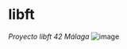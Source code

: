 # libft

<em> Proyecto libft 42 Málaga </em>
![image](https://user-images.githubusercontent.com/7002107/208258517-a7f4cd99-7904-4cec-95c4-9b4bb3854d6f.png)
